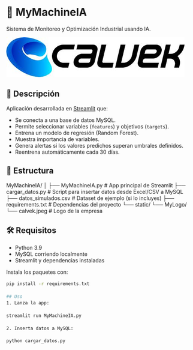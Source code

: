 # 🧠 MyMachineIA

Sistema de Monitoreo y Optimización Industrial usando IA.

![Logo](static/MyLogo/calvek.jpeg)

## 📌 Descripción

Aplicación desarrollada en [Streamlit](https://streamlit.io/) que:

- Se conecta a una base de datos MySQL.
- Permite seleccionar variables (`features`) y objetivos (`targets`).
- Entrena un modelo de regresión (Random Forest).
- Muestra importancia de variables.
- Genera alertas si los valores predichos superan umbrales definidos.
- Reentrena automáticamente cada 30 días.

## 📂 Estructura

MyMachineIA/
│
├── MyMachineIA.py # App principal de Streamlit
├── cargar_datos.py # Script para insertar datos desde Excel/CSV a MySQL
├── datos_simulados.csv # Dataset de ejemplo (si lo incluyes)
├── requirements.txt # Dependencias del proyecto
└── static/
└── MyLogo/
└── calvek.jpeg # Logo de la empresa

## 🛠️ Requisitos

- Python 3.9
- MySQL corriendo localmente
- Streamlit y dependencias instaladas

Instala los paquetes con:

```bash
pip install -r requirements.txt

## Uso
1. Lanza la app:

streamlit run MyMachineIA.py

2. Inserta datos a MySQL:

python cargar_datos.py
